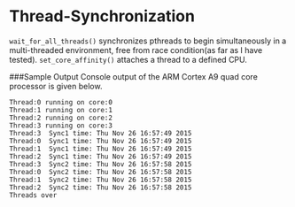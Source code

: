 # Thread-Synchronization
`wait_for_all_threads()` synchronizes pthreads to begin simultaneously in a multi-threaded environment, free from race condition(as far as I have tested). `set_core_affinity()` attaches a thread to a defined CPU.

###Sample Output
Console output of the ARM Cortex A9 quad core processor is given below.
```
Thread:0 running on core:0 
Thread:1 running on core:1 
Thread:2 running on core:2 
Thread:3 running on core:3 
Thread:3  Sync1 time: Thu Nov 26 16:57:49 2015
Thread:0  Sync1 time: Thu Nov 26 16:57:49 2015
Thread:1  Sync1 time: Thu Nov 26 16:57:49 2015
Thread:2  Sync1 time: Thu Nov 26 16:57:49 2015
Thread:3  Sync2 time: Thu Nov 26 16:57:58 2015
Thread:0  Sync2 time: Thu Nov 26 16:57:58 2015
Thread:1  Sync2 time: Thu Nov 26 16:57:58 2015
Thread:2  Sync2 time: Thu Nov 26 16:57:58 2015
Threads over 
```

